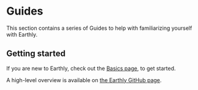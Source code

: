 # Guides

This section contains a series of Guides to help with familiarizing yourself with Earthly.

## Getting started

If you are new to Earthly, check out the [Basics page](./basics.md), to get started.

A high-level overview is available on [the Earthly GitHub page](https://github.com/earthly/earthly).
